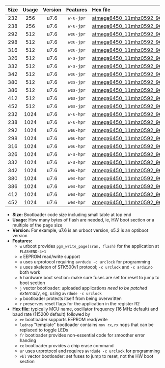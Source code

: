 |Size|Usage|Version|Features|Hex file|
|:-:|:-:|:-:|:-:|:--|
|232|256|u7.6|`w-u-jpr`|[atmega6450_11mhz0592_9600bps_ur_vbl.hex](https://raw.githubusercontent.com/stefanrueger/urboot/main/bootloaders/atmega6450/fcpu_11mhz0592/9600_bps/atmega6450_11mhz0592_9600bps_ur_vbl.hex)|
|238|256|u7.6|`w-u-jpr`|[atmega6450_11mhz0592_9600bps_lednop_ur_vbl.hex](https://raw.githubusercontent.com/stefanrueger/urboot/main/bootloaders/atmega6450/fcpu_11mhz0592/9600_bps/atmega6450_11mhz0592_9600bps_lednop_ur_vbl.hex)|
|292|512|u7.6|`weu-jpr`|[atmega6450_11mhz0592_9600bps_ee_ur_vbl.hex](https://raw.githubusercontent.com/stefanrueger/urboot/main/bootloaders/atmega6450/fcpu_11mhz0592/9600_bps/atmega6450_11mhz0592_9600bps_ee_ur_vbl.hex)|
|298|512|u7.6|`weu-jpr`|[atmega6450_11mhz0592_9600bps_ee_lednop_ur_vbl.hex](https://raw.githubusercontent.com/stefanrueger/urboot/main/bootloaders/atmega6450/fcpu_11mhz0592/9600_bps/atmega6450_11mhz0592_9600bps_ee_lednop_ur_vbl.hex)|
|316|512|u7.6|`weu-jpr`|[atmega6450_11mhz0592_9600bps_ee_lednop_fr_ur_vbl.hex](https://raw.githubusercontent.com/stefanrueger/urboot/main/bootloaders/atmega6450/fcpu_11mhz0592/9600_bps/atmega6450_11mhz0592_9600bps_ee_lednop_fr_ur_vbl.hex)|
|326|512|u7.6|`w-s-jpr`|[atmega6450_11mhz0592_9600bps_vbl.hex](https://raw.githubusercontent.com/stefanrueger/urboot/main/bootloaders/atmega6450/fcpu_11mhz0592/9600_bps/atmega6450_11mhz0592_9600bps_vbl.hex)|
|332|512|u7.6|`w-s-jpr`|[atmega6450_11mhz0592_9600bps_lednop_vbl.hex](https://raw.githubusercontent.com/stefanrueger/urboot/main/bootloaders/atmega6450/fcpu_11mhz0592/9600_bps/atmega6450_11mhz0592_9600bps_lednop_vbl.hex)|
|342|512|u7.6|`weu-jpr`|[atmega6450_11mhz0592_9600bps_ee_lednop_fr_ce_ur_vbl.hex](https://raw.githubusercontent.com/stefanrueger/urboot/main/bootloaders/atmega6450/fcpu_11mhz0592/9600_bps/atmega6450_11mhz0592_9600bps_ee_lednop_fr_ce_ur_vbl.hex)|
|380|512|u7.6|`wes-jpr`|[atmega6450_11mhz0592_9600bps_ee_vbl.hex](https://raw.githubusercontent.com/stefanrueger/urboot/main/bootloaders/atmega6450/fcpu_11mhz0592/9600_bps/atmega6450_11mhz0592_9600bps_ee_vbl.hex)|
|386|512|u7.6|`wes-jpr`|[atmega6450_11mhz0592_9600bps_ee_lednop_vbl.hex](https://raw.githubusercontent.com/stefanrueger/urboot/main/bootloaders/atmega6450/fcpu_11mhz0592/9600_bps/atmega6450_11mhz0592_9600bps_ee_lednop_vbl.hex)|
|412|512|u7.6|`wes-jpr`|[atmega6450_11mhz0592_9600bps_ee_lednop_fr_vbl.hex](https://raw.githubusercontent.com/stefanrueger/urboot/main/bootloaders/atmega6450/fcpu_11mhz0592/9600_bps/atmega6450_11mhz0592_9600bps_ee_lednop_fr_vbl.hex)|
|452|512|u7.6|`wes-jpr`|[atmega6450_11mhz0592_9600bps_ee_lednop_fr_ce_vbl.hex](https://raw.githubusercontent.com/stefanrueger/urboot/main/bootloaders/atmega6450/fcpu_11mhz0592/9600_bps/atmega6450_11mhz0592_9600bps_ee_lednop_fr_ce_vbl.hex)|
|232|1024|u7.6|`w-u-hpr`|[atmega6450_11mhz0592_9600bps_ur.hex](https://raw.githubusercontent.com/stefanrueger/urboot/main/bootloaders/atmega6450/fcpu_11mhz0592/9600_bps/atmega6450_11mhz0592_9600bps_ur.hex)|
|238|1024|u7.6|`w-u-hpr`|[atmega6450_11mhz0592_9600bps_lednop_ur.hex](https://raw.githubusercontent.com/stefanrueger/urboot/main/bootloaders/atmega6450/fcpu_11mhz0592/9600_bps/atmega6450_11mhz0592_9600bps_lednop_ur.hex)|
|292|1024|u7.6|`weu-hpr`|[atmega6450_11mhz0592_9600bps_ee_ur.hex](https://raw.githubusercontent.com/stefanrueger/urboot/main/bootloaders/atmega6450/fcpu_11mhz0592/9600_bps/atmega6450_11mhz0592_9600bps_ee_ur.hex)|
|298|1024|u7.6|`weu-hpr`|[atmega6450_11mhz0592_9600bps_ee_lednop_ur.hex](https://raw.githubusercontent.com/stefanrueger/urboot/main/bootloaders/atmega6450/fcpu_11mhz0592/9600_bps/atmega6450_11mhz0592_9600bps_ee_lednop_ur.hex)|
|316|1024|u7.6|`weu-hpr`|[atmega6450_11mhz0592_9600bps_ee_lednop_fr_ur.hex](https://raw.githubusercontent.com/stefanrueger/urboot/main/bootloaders/atmega6450/fcpu_11mhz0592/9600_bps/atmega6450_11mhz0592_9600bps_ee_lednop_fr_ur.hex)|
|326|1024|u7.6|`w-s-hpr`|[atmega6450_11mhz0592_9600bps.hex](https://raw.githubusercontent.com/stefanrueger/urboot/main/bootloaders/atmega6450/fcpu_11mhz0592/9600_bps/atmega6450_11mhz0592_9600bps.hex)|
|332|1024|u7.6|`w-s-hpr`|[atmega6450_11mhz0592_9600bps_lednop.hex](https://raw.githubusercontent.com/stefanrueger/urboot/main/bootloaders/atmega6450/fcpu_11mhz0592/9600_bps/atmega6450_11mhz0592_9600bps_lednop.hex)|
|342|1024|u7.6|`weu-hpr`|[atmega6450_11mhz0592_9600bps_ee_lednop_fr_ce_ur.hex](https://raw.githubusercontent.com/stefanrueger/urboot/main/bootloaders/atmega6450/fcpu_11mhz0592/9600_bps/atmega6450_11mhz0592_9600bps_ee_lednop_fr_ce_ur.hex)|
|380|1024|u7.6|`wes-hpr`|[atmega6450_11mhz0592_9600bps_ee.hex](https://raw.githubusercontent.com/stefanrueger/urboot/main/bootloaders/atmega6450/fcpu_11mhz0592/9600_bps/atmega6450_11mhz0592_9600bps_ee.hex)|
|386|1024|u7.6|`wes-hpr`|[atmega6450_11mhz0592_9600bps_ee_lednop.hex](https://raw.githubusercontent.com/stefanrueger/urboot/main/bootloaders/atmega6450/fcpu_11mhz0592/9600_bps/atmega6450_11mhz0592_9600bps_ee_lednop.hex)|
|412|1024|u7.6|`wes-hpr`|[atmega6450_11mhz0592_9600bps_ee_lednop_fr.hex](https://raw.githubusercontent.com/stefanrueger/urboot/main/bootloaders/atmega6450/fcpu_11mhz0592/9600_bps/atmega6450_11mhz0592_9600bps_ee_lednop_fr.hex)|
|452|1024|u7.6|`wes-hpr`|[atmega6450_11mhz0592_9600bps_ee_lednop_fr_ce.hex](https://raw.githubusercontent.com/stefanrueger/urboot/main/bootloaders/atmega6450/fcpu_11mhz0592/9600_bps/atmega6450_11mhz0592_9600bps_ee_lednop_fr_ce.hex)|

- **Size:** Bootloader code size including small table at top end
- **Usage:** How many bytes of flash are needed, ie, HW boot section or a multiple of the page size
- **Version:** For example, u7.6 is an urboot version, o5.2 is an optiboot version
- **Features:**
  + `w` urboot provides `pgm_write_page(sram, flash)` for the application at `FLASHEND-4+1`
  + `e` EEPROM read/write support
  + `u` uses urprotocol requiring `avrdude -c urclock` for programming
  + `s` uses skeleton of STK500v1 protocol; `-c urclock` and `-c arduino` both work
  + `h` hardware boot section: make sure fuses are set for reset to jump to boot section
  + `j` vector bootloader: uploaded applications *need to be patched externally*, eg, using `avrdude -c urclock`
  + `p` bootloader protects itself from being overwritten
  + `r` preserves reset flags for the application in the register R2
- **Hex file:** typically MCU name, oscillator frequency (16 MHz default) and baud rate (115200 default) followed by
  + `ee` bootloader supports EEPROM read/write
  + `lednop` "template" bootloader contains `mov rx,rx` nops that can be replaced to toggle LEDs
  + `fr` bootloader provides non-essential code for smoother error handing
  + `ce` bootloader provides a chip erase command
  + `ur` uses urprotocol and requires `avrdude -c urclock` for programming
  + `vbl` vector bootloader: set fuses to jump to reset, not the HW boot section
